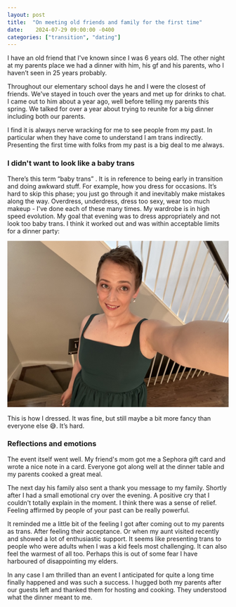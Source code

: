 ```yaml
---
layout: post
title:  "On meeting old friends and family for the first time"
date:    2024-07-29 09:00:00 -0400
categories: ["transition", "dating"]
---
```


I have an old friend that I've known since I was 6 years old. The other night at my parents place we had a dinner with him, his gf and his parents, who I haven’t seen in 25 years probably.

Throughout our elementary school days he and I were the closest of friends. We've stayed in touch over the years and met up for drinks to chat. I came out to him about a year ago, well before telling my parents this spring. We talked for over a year about trying to reunite for a big dinner including both our parents.

I find it is always nerve wracking for me to see people from my past. In particular when they have come to understand I am trans indirectly. Presenting the first time with folks from my past is a big deal to me always.

### I didn't want to look like a baby trans

There’s this term “baby trans” . It is in reference to being early in transition and doing awkward stuff. For example,  how you dress for occasions. It’s hard to skip this phase; you just go through it and inevitably make mistakes along the way. Overdress, underdress, dress too sexy, wear too much makeup - I've done each of these many times. My wardrobe is in high speed evolution. My goal that evening was to dress appropriately and not look too baby trans. I think it worked out and was within acceptable limits for a dinner party:

![Me in a green dress with light makeup and pearl earrings](/public/post-images/dress-for-party.jpg)

This is how I dressed. It was fine, but still maybe a bit more fancy than everyone else 😅. It’s hard.

### Reflections and emotions

The event itself went well. My friend's mom got me a Sephora gift card and wrote a nice note in a card. Everyone got along well at the dinner table and my parents cooked a great meal.

The next day his family also sent a thank you message  to my family. Shortly after I had a small emotional cry over the evening. A positive cry that I couldn't totally explain in the moment. I think there was a sense of relief. Feeling affirmed by people of your past can be really powerful.

It reminded me a little bit of the feeling I got after coming out to my parents as trans. After feeling their acceptance. Or when my aunt visited recently and showed a lot of enthusiastic support. It seems like presenting trans to people who were adults when I was a kid feels most challenging. It can also feel the warmest of all too. Perhaps this is out of some fear I have harboured of disappointing my elders.

In any case I am thrilled than an event I anticipated for quite a long time finally happened and was such a success. I hugged both my parents after our guests left and thanked them for hosting and cooking. They understood what the dinner meant to me.